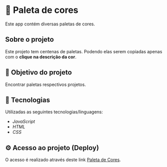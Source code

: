 # 🎨 Paleta de cores
Este app contém diversas paletas de cores.

## Sobre o projeto 
Este projeto tem centenas de paletas. Podendo elas serem copiadas apenas com o **clique na descrição da cor**.

## 🎯 Objetivo do projeto
Encontrar paletas respectivos projetos.

## 📝 Tecnologias 
Utilizadas as seguintes tecnologias/linguagens: 
- *JavaScript*
- *HTML*
- *CSS*
## ⚙️ Acesso ao projeto (Deploy)
O acesso é realizado através deste link [Paleta de Cores](https://ivanildoQueiroz.github.io/Paleta_de_cores).

